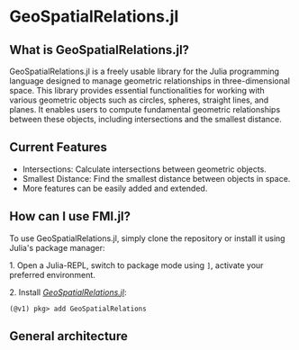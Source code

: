 # GeoSpatialRelations.jl

## What is GeoSpatialRelations.jl?
GeoSpatialRelations.jl is a freely usable library for the Julia programming language designed to manage geometric relationships in three-dimensional space. This library provides essential functionalities for working with various geometric objects such as circles, spheres, straight lines, and planes. It enables users to compute fundamental geometric relationships between these objects, including intersections and the smallest distance.

## Current Features
- Intersections: Calculate intersections between geometric objects.
- Smallest Distance: Find the smallest distance between objects in space.
- More features can be easily added and extended.

## How can I use FMI.jl?
To use GeoSpatialRelations.jl, simply clone the repository or install it using Julia's package manager:

1\. Open a Julia-REPL, switch to package mode using `]`, activate your preferred environment.

2\. Install [*GeoSpatialRelations.jl*](https://github.com/adribrune/GeoSpatialRelations.jl.jl):
```julia-repl
(@v1) pkg> add GeoSpatialRelations
```

## General architecture
